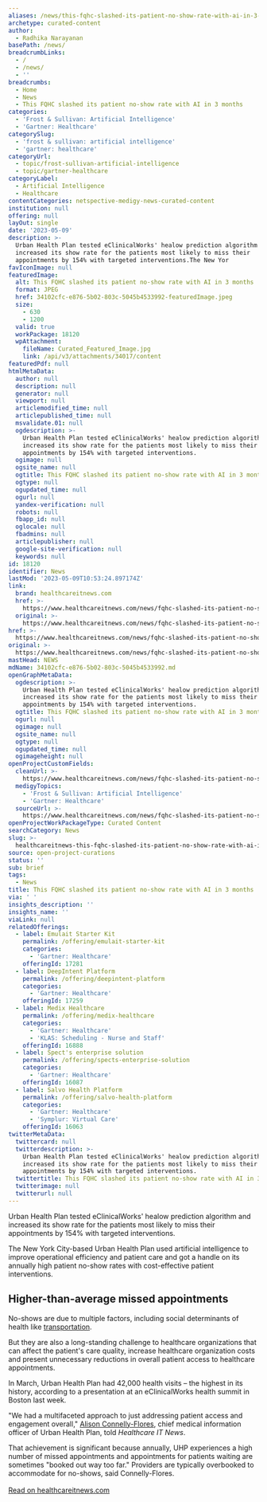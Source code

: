 ```yaml
---
aliases: /news/this-fqhc-slashed-its-patient-no-show-rate-with-ai-in-3-months
archetype: curated-content
author:
  - Radhika Narayanan
basePath: /news/
breadcrumbLinks:
  - /
  - /news/
  - ''
breadcrumbs:
  - Home
  - News
  - This FQHC slashed its patient no-show rate with AI in 3 months
categories:
  - 'Frost & Sullivan: Artificial Intelligence'
  - 'Gartner: Healthcare'
categorySlug:
  - 'frost & sullivan: artificial intelligence'
  - 'gartner: healthcare'
categoryUrl:
  - topic/frost-sullivan-artificial-intelligence
  - topic/gartner-healthcare
categoryLabel:
  - Artificial Intelligence
  - Healthcare
contentCategories: netspective-medigy-news-curated-content
institution: null
offering: null
layOut: single
date: '2023-05-09'
description: >-
  Urban Health Plan tested eClinicalWorks' healow prediction algorithm and
  increased its show rate for the patients most likely to miss their
  appointments by 154% with targeted interventions.The New Yor
favIconImage: null
featuredImage:
  alt: This FQHC slashed its patient no-show rate with AI in 3 months
  format: JPEG
  href: 34102cfc-e876-5b02-803c-5045b4533992-featuredImage.jpeg
  size:
    - 630
    - 1200
  valid: true
  workPackage: 18120
  wpAttachment:
    fileName: Curated_Featured_Image.jpg
    link: /api/v3/attachments/34017/content
featuredPdf: null
htmlMetaData:
  author: null
  description: null
  generator: null
  viewport: null
  articlemodified_time: null
  articlepublished_time: null
  msvalidate.01: null
  ogdescription: >-
    Urban Health Plan tested eClinicalWorks' healow prediction algorithm and
    increased its show rate for the patients most likely to miss their
    appointments by 154% with targeted interventions.
  ogimage: null
  ogsite_name: null
  ogtitle: This FQHC slashed its patient no-show rate with AI in 3 months
  ogtype: null
  ogupdated_time: null
  ogurl: null
  yandex-verification: null
  robots: null
  fbapp_id: null
  oglocale: null
  fbadmins: null
  articlepublisher: null
  google-site-verification: null
  keywords: null
id: 18120
identifier: News
lastMod: '2023-05-09T10:53:24.897174Z'
link:
  brand: healthcareitnews.com
  href: >-
    https://www.healthcareitnews.com/news/fqhc-slashed-its-patient-no-show-rate-ai-3-months
  original: >-
    https://www.healthcareitnews.com/news/fqhc-slashed-its-patient-no-show-rate-ai-3-months
href: >-
  https://www.healthcareitnews.com/news/fqhc-slashed-its-patient-no-show-rate-ai-3-months
original: >-
  https://www.healthcareitnews.com/news/fqhc-slashed-its-patient-no-show-rate-ai-3-months
mastHead: NEWS
mdName: 34102cfc-e876-5b02-803c-5045b4533992.md
openGraphMetaData:
  ogdescription: >-
    Urban Health Plan tested eClinicalWorks' healow prediction algorithm and
    increased its show rate for the patients most likely to miss their
    appointments by 154% with targeted interventions.
  ogtitle: This FQHC slashed its patient no-show rate with AI in 3 months
  ogurl: null
  ogimage: null
  ogsite_name: null
  ogtype: null
  ogupdated_time: null
  ogimageheight: null
openProjectCustomFields:
  cleanUrl: >-
    https://www.healthcareitnews.com/news/fqhc-slashed-its-patient-no-show-rate-ai-3-months
  medigyTopics:
    - 'Frost & Sullivan: Artificial Intelligence'
    - 'Gartner: Healthcare'
  sourceUrl: >-
    https://www.healthcareitnews.com/news/fqhc-slashed-its-patient-no-show-rate-ai-3-months
openProjectWorkPackageType: Curated Content
searchCategory: News
slug: >-
  healthcareitnews-this-fqhc-slashed-its-patient-no-show-rate-with-ai-in-3-months
source: open-project-curations
status: ''
sub: brief
tags:
  - News
title: This FQHC slashed its patient no-show rate with AI in 3 months
via: ' '
insights_description: ''
insights_name: ''
viaLink: null
relatedOfferings:
  - label: Emulait Starter Kit
    permalink: /offering/emulait-starter-kit
    categories:
      - 'Gartner: Healthcare'
    offeringId: 17281
  - label: DeepIntent Platform
    permalink: /offering/deepintent-platform
    categories:
      - 'Gartner: Healthcare'
    offeringId: 17259
  - label: Medix Healthcare
    permalink: /offering/medix-healthcare
    categories:
      - 'Gartner: Healthcare'
      - 'KLAS: Scheduling - Nurse and Staff'
    offeringId: 16888
  - label: Spect's enterprise solution
    permalink: /offering/spects-enterprise-solution
    categories:
      - 'Gartner: Healthcare'
    offeringId: 16087
  - label: Salvo Health Platform
    permalink: /offering/salvo-health-platform
    categories:
      - 'Gartner: Healthcare'
      - 'Symplur: Virtual Care'
    offeringId: 16063
twitterMetaData:
  twittercard: null
  twitterdescription: >-
    Urban Health Plan tested eClinicalWorks' healow prediction algorithm and
    increased its show rate for the patients most likely to miss their
    appointments by 154% with targeted interventions.
  twittertitle: This FQHC slashed its patient no-show rate with AI in 3 months
  twitterimage: null
  twitterurl: null
---
```

<p>Urban Health Plan tested eClinicalWorks' healow prediction algorithm and increased its show rate for the patients most likely to miss their appointments by 154% with targeted interventions.</p><p>The New York City-based Urban Health Plan used artificial intelligence to improve operational efficiency and patient care and got a handle on its annually high patient no-show rates with cost-effective patient interventions.</p><h2><strong>Higher-than-average missed appointments</strong></h2><p>No-shows are due to multiple factors, including social determinants of health like&nbsp;<a href="http://www.hpoe.org/Reports-HPOE/2017/sdoh-transportation-role-of-hospitals.pdf">transportation</a>.&nbsp;</p><p>But they are also a long-standing challenge to healthcare organizations that can affect the patient's care quality, increase healthcare organization costs and present unnecessary reductions in overall patient access to healthcare appointments.</p><p>In March, Urban Health Plan had 42,000 health visits – the highest in its history, according to a presentation at an eClinicalWorks health summit in Boston last week.&nbsp;</p><p>"We had a multifaceted approach to just addressing patient access and engagement overall," <a href="https://www.healthcareitnews.com/news/himss21-changemaker-podcast-alison-connelly-flores-urban-health-plan">Alison Connelly-Flores</a>, chief medical information officer of Urban Health Plan,&nbsp;told&nbsp;<i>Healthcare IT News</i>.&nbsp;</p><p>That achievement is significant because annually, UHP experiences a high number of missed appointments and appointments for patients waiting are sometimes "booked out way too far." Providers are typically overbooked to accommodate for no-shows, said Connelly-Flores.<br><br><a href="https://www.healthcareitnews.com/news/fqhc-slashed-its-patient-no-show-rate-ai-3-months">Read on healthcareitnews.com</a></p>